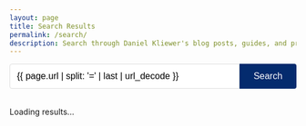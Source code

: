 ```yaml
---
layout: page
title: Search Results
permalink: /search/
description: Search through Daniel Kliewer's blog posts, guides, and projects.
---
```


<div id="search-container">
  <form action="{{ '/search/' | relative_url }}" method="get">
    <input type="text" id="search-input" name="q" placeholder="Search..." value="{{ page.url | split: '=' | last | url_decode }}">
    <button type="submit">Search</button>
  </form>
</div>

<div id="results-container">
  <p>Loading results...</p>
</div>

<script src="https://cdn.jsdelivr.net/npm/simple-jekyll-search@1.10.0/dest/simple-jekyll-search.min.js"></script>
<script>
document.addEventListener('DOMContentLoaded', function() {
  // Get the query parameter
  const urlParams = new URLSearchParams(window.location.search);
  const query = urlParams.get('q');
  
  if (query) {
    document.getElementById('search-input').value = query;
    
    // Initialize Simple Jekyll Search
    SimpleJekyllSearch({
      searchInput: document.getElementById('search-input'),
      resultsContainer: document.getElementById('results-container'),
      json: '{{ "/search.json" | relative_url }}',
      searchResultTemplate: '<div class="search-result-item"><h2><a href="{url}">{title}</a></h2><p>{date}</p><p>{content}</p></div>',
      noResultsText: 'No results found',
      limit: 10,
      fuzzy: false,
      exclude: ['Welcome']
    });
    
    // Trigger a search with the query
    const event = new Event('input', {
      bubbles: true,
      cancelable: true,
    });
    document.getElementById('search-input').dispatchEvent(event);
  } else {
    document.getElementById('results-container').innerHTML = '<p>Please enter a search term</p>';
  }
});
</script>

<style>
  #search-container {
    margin-bottom: 2rem;
  }
  
  #search-container form {
    display: flex;
    max-width: 600px;
  }
  
  #search-input {
    flex: 1;
    padding: 0.75rem;
    border: 1px solid #ddd;
    border-radius: 4px 0 0 4px;
    font-size: 1rem;
  }
  
  #search-container button {
    background-color: #042b6e;
    color: white;
    border: none;
    padding: 0.75rem 1.5rem;
    border-radius: 0 4px 4px 0;
    font-size: 1rem;
    cursor: pointer;
    transition: background-color 0.3s ease;
    white-space: nowrap;
    min-width: 100px;
  }
  
  #search-container button:hover {
    background-color: #2a5caa;
  }
  
  .search-result-item {
    margin-bottom: 2rem;
    padding-bottom: 1rem;
    border-bottom: 1px solid #eee;
  }
  
  .search-result-item h2 {
    margin-bottom: 0.5rem;
  }
  
  .search-result-item h2 a {
    color: #042b6e;
    text-decoration: none;
  }
  
  .search-result-item h2 a:hover {
    text-decoration: underline;
  }
  
  .search-result-item p {
    margin-bottom: 0.5rem;
    color: #666;
  }
</style>
